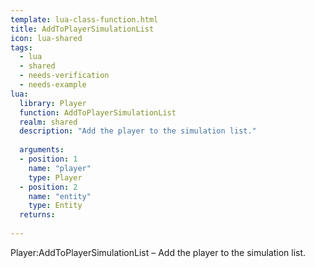```yaml
---
template: lua-class-function.html
title: AddToPlayerSimulationList
icon: lua-shared
tags:
  - lua
  - shared
  - needs-verification
  - needs-example
lua:
  library: Player
  function: AddToPlayerSimulationList
  realm: shared
  description: "Add the player to the simulation list."
  
  arguments:
  - position: 1
    name: "player"
    type: Player
  - position: 2
    name: "entity"
    type: Entity
  returns:
    
---
```


<div class="lua__search__keywords">
Player:AddToPlayerSimulationList &#x2013; Add the player to the simulation list.
</div>
